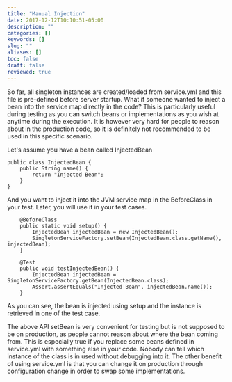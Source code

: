 ```yaml
---
title: "Manual Injection"
date: 2017-12-12T10:10:51-05:00
description: ""
categories: []
keywords: []
slug: ""
aliases: []
toc: false
draft: false
reviewed: true
---
```


So far, all singleton instances are created/loaded from service.yml and this file is pre-defined
before server startup. What if someone wanted to inject a bean into the service map directly in the
code? This is particularly useful during testing as you can switch beans or implementations as you
wish at anytime during the execution. It is however very hard for people to reason about in the
production code, so it is definitely not recommended to be used in this specific scenario. 

Let's assume you have a bean called InjectedBean

```
public class InjectedBean {
    public String name() {
        return "Injected Bean";
    }
}

```

And you want to inject it into the JVM service map in the BeforeClass in your test. Later, you will use it in your test cases. 



```
    @BeforeClass
    public static void setup() {
        InjectedBean injectedBean = new InjectedBean();
        SingletonServiceFactory.setBean(InjectedBean.class.getName(), injectedBean);
    }

    @Test
    public void testInjectedBean() {
        InjectedBean injectedBean = SingletonServiceFactory.getBean(InjectedBean.class);
        Assert.assertEquals("Injected Bean", injectedBean.name());
    }

```

As you can see, the bean is injected using setup and the instance is retrieved in one of 
the test case. 

The above API setBean is very convenient for testing but is not supposed to be on production, 
as people cannot reason about where the bean coming from. This is especially true if you replace some
beans defined in service.yml with something else in your code. Nobody can tell which instance
of the class is in used without debugging into it. The other benefit of using service.yml
is that you can change it on production through configuration change in order to swap some
implementations. 

